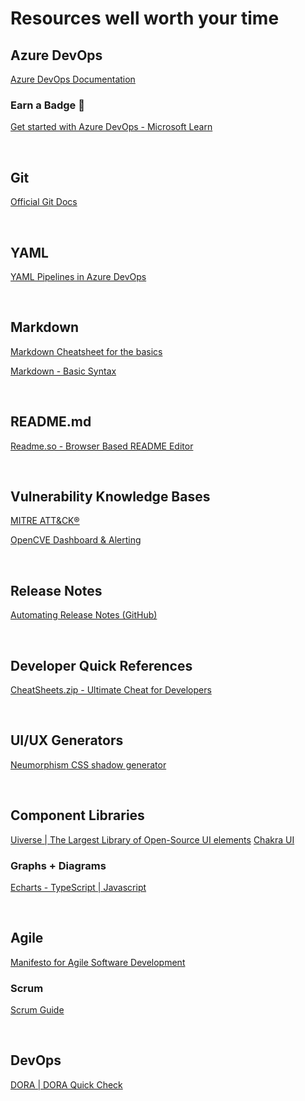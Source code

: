 # Resources well worth your time

## Azure DevOps
[Azure DevOps Documentation](https://learn.microsoft.com/en-us/azure/devops/?view=azure-devops)

### Earn a Badge 📛
[Get started with Azure DevOps - Microsoft Learn](https://learn.microsoft.com/en-us/training/paths/evolve-your-devops-practices/)

<br/>

## Git
[Official Git Docs](https://git-scm.com/doc)

<br/>

## YAML
[YAML Pipelines in Azure DevOps](https://learn.microsoft.com/en-us/azure/devops/pipelines/yaml-schema/?view=azure-pipelines)

<br/>

## Markdown
[Markdown Cheatsheet for the basics](https://www.30secondsofcode.org/articles/s/markdown-cheatsheet/)

[Markdown - Basic Syntax](https://www.markdownguide.org/basic-syntax/)

<br />

## README.md
[Readme.so - Browser Based README Editor](https://readme.so/editor)

<br />

## Vulnerability Knowledge Bases
[MITRE ATT&CK®](https://attack.mitre.org/)

[OpenCVE Dashboard & Alerting](https://app.opencve.io/)

<br /> 

## Release Notes
[Automating Release Notes (GitHub)](https://arinco.com.au/blog/devops-automating-release-tags/?utm_source=tldrdevops)

<br />

## Developer Quick References
[CheatSheets.zip - Ultimate Cheat for Developers](https://cheatsheets.zip/#google_vignette)

<br /> 

## UI/UX Generators
[Neumorphism CSS shadow generator](https://neumorphism.io/#a72525)

<br />

## Component Libraries
[Uiverse | The Largest Library of Open-Source UI elements](https://uiverse.io/)
[Chakra UI](https://v2.chakra-ui.com/getting-started)

### Graphs + Diagrams
[Echarts - TypeScript | Javascript](https://echarts.apache.org/examples/en/#chart-type-pie)

<br />

## Agile
[Manifesto for Agile Software Development](https://agilemanifesto.org/)

### Scrum

[Scrum Guide](https://scrumguides.org/scrum-guide.html)

<br />

## DevOps
[DORA | DORA Quick Check](https://dora.dev/quickcheck/#questions)
